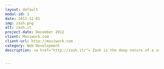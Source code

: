 ```yaml
---
layout: default
modal-id: 1
date: 2012-12-01
img: zash.png
alt: zash.it
project-date: December 2012
client: Moviwork.com
client-url: http://moviwork.com
category: Web Development
description: <a href="http://zash.it/"> Zash is the deep nature of a sound, its verbal repossession, the sound of the air within the leaves, the burst of a gesture in its flowing movements, it's one of the infinite sounds that can only be heard and enjoyed by living in the countryside. But most of all, it's to rediscover the time to live another dimension, made of slow gestures, intense scents, new visions and mysterious voices. 


---
```

